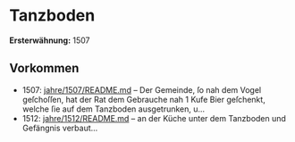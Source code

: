 # Tanzboden

**Ersterwähnung:** 1507

## Vorkommen
- 1507: [jahre/1507/README.md](../jahre/1507/README.md) – Der Gemeinde, ſo nah dem Vogel geſchoſſen, hat der
Rat dem Gebrauche nah 1 Kufe Bier geſchenkt, welche
ſie auf dem Tanzboden ausgetrunken, u...
- 1512: [jahre/1512/README.md](../jahre/1512/README.md) – an der Küche unter dem
Tanzboden und Gefängnis verbaut...
